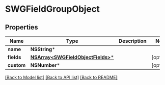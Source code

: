 # SWGFieldGroupObject

## Properties
Name | Type | Description | Notes
------------ | ------------- | ------------- | -------------
**name** | **NSString*** |  | 
**fields** | [**NSArray&lt;SWGFieldObjectFields&gt;***](SWGFieldObjectFields.md) |  | [optional] 
**custom** | **NSNumber*** |  | [optional] 

[[Back to Model list]](../README.md#documentation-for-models) [[Back to API list]](../README.md#documentation-for-api-endpoints) [[Back to README]](../README.md)


